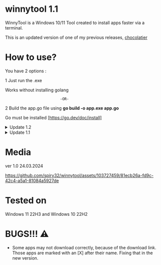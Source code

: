# winnytool 1.1
WinnyTool is a Windows 10/11 Tool created to install apps faster via a terminal.

This is an updated version of one of my previous releases, [chocolatier](https://github.com/spiry32/chocolatier)
# How to use?
You have 2 options : 

1 Just run the .exe

Works without installing golang
 
                             -OR-
                             
2 Build the app.go file using **go build -o app.exe app.go**

Go must be installed [https://go.dev/doc/install]

<details>
<summary> Update 1.2<i>
</i></summary>
working on 1.2... (new apps, and maybe some fixes)
</details>


<details>
<summary> Update 1.1<i>
</i></summary>
 
*date 25.03.2024*
 
Added new categories like 

*Developer Tools*

- WinSCP,
  
-	Notepad++,
  
-	PuTTY,
 
- Eclipse,

- FileZilla,
  
*Imaging*

- Krita,
  
-	Blender [X] ,
  
-	GIMP,
 
- Inkscape


</details>

# Media
ver 1.0 24.03.2024

https://github.com/spiry32/winnytool/assets/103727459/81ecb26a-fd9c-42c4-a5a1-81084a5927de
# Tested on

 Windows 11 22H3 and Windows 10 22H2
 
# BUGS!!! ⚠️
* Some apps may not download correctly, because of the download link. Those apps are marked with an [X] after their name. Fixing that in the new version.

